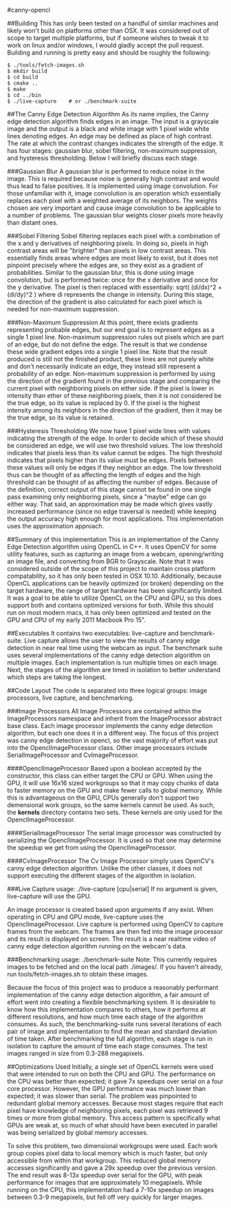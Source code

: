 #canny-opencl

##Building
This has only been tested on a handful of similar machines and likely won't
build on platforms other than OSX. It was considered out of scope to target
multiple platforms, but if someone wishes to tweak it to work on linux and/or
windows, I would gladly accept the pull request. Building and running is pretty
easy and should be roughly the following:

    $ ./tools/fetch-images.sh
    $ mkdir build
    $ cd build
    $ cmake ..
    $ make
    $ cd ../bin
    $ ./live-capture    # or ./benchmark-suite

##The Canny Edge Detection Algorithm
As its name implies, the Canny edge detection algorithm finds edges in an image.
The input is a grayscale image and the output is a black and white image with 1
pixel wide white lines denoting edges. An edge may be defined as place of high
contrast. The rate at which the contrast changes indicates the strength of the
edge. It has four stages: gaussian blur, sobel filtering, non-maximum
suppression, and hysteresis thresholding. Below I will briefly discuss each
stage.

###Gaussian Blur
A gaussian blur is performed to reduce noise in the image. This is required
because noise is generally high contrast and would thus lead to false positives.
It is implemented using image convolution. For those unfamiliar with it, image
convolution is an operation which essentially replaces each pixel with a
weighted average of its neighbors. The weights chosen are very important and
cause image convolution to be applicable to a number of problems. The gaussian
blur weights closer pixels more heavily than distant ones.

###Sobel Filtering
Sobel filtering replaces each pixel with a combination of the x and y
derivatives of neighboring pixels. In doing so, pixels in high contrast areas
will be "brighter" than pixels in low contrast areas. This essentially finds
areas where edges are most likely to exist, but it does not pinpoint precisely
where the edges are, so they exist as a gradient of probabilities. Similar to
the gaussian blur, this is done using image convolution, but is performed twice:
once for the x derivative and once for the y derivative. The pixel is then
replaced with essentially: sqrt( (di/dx)^2 + (di/dy)^2 ) where di represents the
change in intensity. During this stage, the direction of the gradient is also
calculated for each pixel which is needed for non-maximum suppression.


###Non-Maximum Suppression
At this point, there exists gradients representing probable edges, but our end
goal is to represent edges as a single 1 pixel line. Non-maximum suppression 
rules out pixels which are part of an edge, but do not define the edge. The
result is that we condense these wide gradient edges into a single 1 pixel line.
Note that the result produced is still not the finished product, these lines are
not purely white and don't necessarily indicate an edge, they instead still
represent a probability of an edge. Non-maximum suppression is performed by
using the direction of the gradient found in the previous stage and comparing
the current pixel with neighboring pixels on either side. If the pixel is lower
in intensity than ether of these neighboring pixels, then it is not considered
be the true edge, so its value is replaced by 0. If the pixel is the highest
intensity among its neighbors in the direction of the gradient, then it may be
the true edge, so its value is retained.


###Hysteresis Thresholding
We now have 1 pixel wide lines with values indicating the strength of the edge.
In order to decide which of these should be considered an edge, we will use two
threshold values. The low threshold indicates that pixels less than its value
cannot be edges. The high threshold indicates that pixels higher than its value
must be edges. Pixels between these values will only be edges if they neighbor
an edge. The low threshold thus can be thought of as affecting the length of
edges and the high threshold can be thought of as affecting the number of edges.
Because of the definition, correct output of this stage cannot be found in one
single pass examining only neighboring pixels, since a "maybe" edge can go
either way. That said, an approximation may be made which gives vastly increased
performance (since no edge traversal is needed) while keeping the output
accuracy high enough for most applications. This implementation uses the
approximation approach.

##Summary of this implementation
This is an implementation of the Canny Edge Detection algorithm using OpenCL in
C++. It uses OpenCV for some utility features, such as capturing an image from
a webcam, opening/writing an image file, and converting from BGR to Grayscale.
Note that it was considered outside of the scope of this project to maintain
cross platform compatability, so it has only been tested in OSX 10.10.
Additionally, because OpenCL applications can be heavily optimized (or broken)
depending on the target hardware, the range of target hardware has been
significantly limited. It was a goal to be able to utilize OpenCL on the CPU
and GPU, so this does support both and contains optimized versions for both.
While this should run on most modern macs, it has only been optimized and
tested on the GPU and CPU of my early 2011 Macbook Pro 15".

##Executables
It contains two executables: live-capture and benchmark-suite. Live capture
allows the user to view the results of canny edge detection in near real time
using the webcam as input. The benchmark suite uses several implementations
of the canny edge detection algorithm on multiple images. Each implementation
is run multiple times on each image. Next, the stages of the algorithm are
timed in isolation to better understand which steps are taking the longest.

##Code Layout
The code is separated into three logical groups: image processors, live capture,
and benchmarking.

###Image Processors
All Image Processors are contained within the ImageProcessors namespace and
inherit from the ImageProcessor abstract base class. Each image processor
implements the canny edge detection algorithm, but each one does it in a
different way. The focus of this project was canny edge detection in opencl,
so the vast majority of effort was put into the OpenclImageProcessor class.
Other image processors include SerialImageProcessor and CvImageProcessor.

####OpenclImageProcessor
Based upon a boolean accepted by the constructor, this class can either
target the CPU or GPU. When using the GPU, it will use 16x16 sized workgroups
so that it may copy chunks of data to faster memory on the GPU and make fewer
calls to global memory. While this is advantageous on the GPU, CPUs generally
don't support two demensional work groups, so the same kernels cannot be used.
As such, the **kernels** directory contains two sets. These kernels are only
used for the OpenclImageProcessor.

####SerialImageProcessor
The serial image processor was constructed by serializing the
OpenclImageProcessor. It is used so that one may determine the speedup we get
from using the OpenclImageProcessor.

####CvImageProcessor
The Cv Image Processor simply uses OpenCV's canny edge detection algorithm.
Unlike the other classes, it does not support executing the different stages
of the algorithm in isolation.

###Live Capture
    usage: ./live-capture [cpu|serial]
    If no argument is given, live-capture will use the GPU.

An image processor is created based upon arguments if any exist. When operating
in CPU and GPU mode, live-capture uses the OpenclImageProcessor. Live capture
is performed using OpenCV to capture frames from the webcam. The frames are
then fed into the image processor and its result is displayed on screen. The
result is a near realtime video of canny edge detection algorithm running on
the webcam's data.

###Benchmarking
    usage: ./benchmark-suite
    Note: This currently requires images to be fetched and on the local path
          ./images/. If you haven't already, run tools/fetch-images.sh to obtain
          these images.

Because the focus of this project was to produce a reasonably performant
implementation of the canny edge detection algorithm, a fair amount of effort
went into creating a flexible benchmarking system. It is desirable to know
how this implementation compares to others, how it performs at different
resolutions, and how much time each stage of the algorithm consumes. As such,
the benchmarking-suite runs several iterations of each pair of image and
implementation to find the mean and standard deviation of time taken. After
benchmarking the full algorithm, each stage is run in isolation to capture the
amount of time each stage consumes. The test images ranged in size from 0.3-288
megapixels.

##Optimizations Used
Initially, a single set of OpenCL kernels were used that were intended to run
on both the CPU and GPU. The performance on the CPU was better than expected;
it gave 7x speedups over serial on a four core processor. However, the GPU
performance was much lower than expected; it was slower than serial. The problem
was pinpointed to redundant global memory accesses. Because most stages require
that each pixel have knowledge of neighboring pixels, each pixel was retrieved 9
times or more from global memory. This access pattern is specifically what GPUs
are weak at, so much of what should have been executed in parallel was being
serialized by global memory accesses.

To solve this problem, two dimensional workgroups were used. Each work group
copies pixel data to local memory which is much faster, but only accessible
from within that workgroup. This reduced global memory accesses significantly
and gave a 29x speedup over the previous version. The end result was 8-13x
speedup over serial for the GPU, with peak performance for images that are 
approximately 10 megapixels. While running on the CPU, this implementation
had a 7-10x speedup on images between 0.3-9 megapixels, but fell off very
quickly for larger images.
